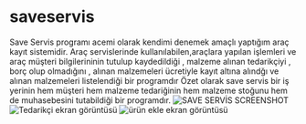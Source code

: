 # saveservis
Save Servis programı acemi olarak kendimi denemek amaçlı yaptığım araç kayıt sistemidir.
Araç servislerinde kullanılabilen,araçlara yapılan işlemleri ve araç müşteri bilgilerininin tutulup kaydedildiği , malzeme alınan tedarikçiyi , borç olup olmadığını , alınan malzemeleri ücretiyle kayıt altına alındğı ve alınan malzemeleri listelendiği bir programdır Özet olarak save servis bir iş yerinin hem müşteri hem malzeme tedariğinin hem malzeme stoğunu hem de muhasebesini tutabildiği bir programdır.
 ![SAVE SERVİS SCREENSHOT](https://github.com/user-attachments/assets/8646182a-f8fb-43b8-817f-9675be3e6629)
![Tedarikçi ekran görüntüsü](https://github.com/user-attachments/assets/3fa374fb-cb3d-44be-9cdd-77690d9d2275)
![ürün ekle ekran görüntüsü](https://github.com/user-attachments/assets/8c26c0ab-3319-4cd6-9d60-918274b82e17)
